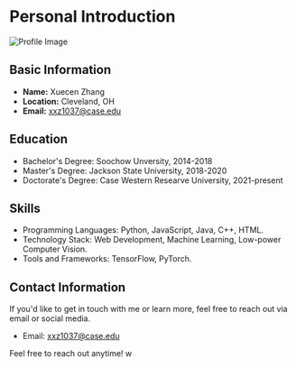 # Personal Introduction

![Profile Image](your_profile_image_url.jpg)

## Basic Information

- **Name:** Xuecen Zhang
- **Location:** Cleveland, OH
- **Email:** xxz1037@case.edu

## Education

- Bachelor's Degree: Soochow Unversity, 2014-2018
- Master's Degree: Jackson State University, 2018-2020
- Doctorate's Degree: Case Western Researve University, 2021-present

## Skills

- Programming Languages:  Python, JavaScript, Java, C++, HTML.
- Technology Stack: Web Development, Machine Learning, Low-power Computer Vision.
- Tools and Frameworks: TensorFlow, PyTorch.

## Contact Information

If you'd like to get in touch with me or learn more, feel free to reach out via email or social media.

- Email: xxz1037@case.edu

Feel free to reach out anytime!
w
